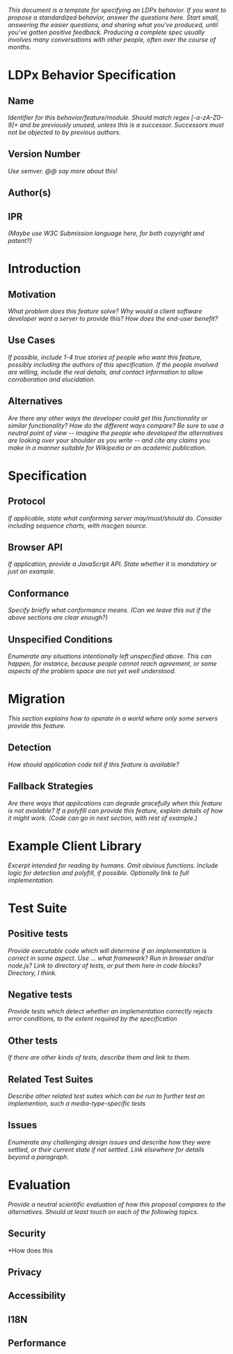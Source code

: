 *This document is a template for specifying an LDPx behavior.  If you
want to propose a standardized behavior, answer the questions here.
Start small, answering the easier questions, and sharing what you've
produced, until you've gotten positive feedback.  Producing a complete
spec usually involves many conversations with other people, often over
the course of months.*

# LDPx Behavior Specification

## Name 

*Identifier for this behavior/feature/module.  Should match regex [-a-zA-Z0-9]+ and be previously unused, unless this is a successor.   Successors must not be objected to by previous authors.*

## Version Number

*Use semver.   @@ say more about this!*

## Author(s)

## IPR

*(Maybe use W3C Submission language here, for both copyright and patent?)*

# Introduction

## Motivation 

*What problem does this feature solve?  Why would a client software
developer want a server to provide this?  How does the end-user
benefit?*

## Use Cases 

*If possible, include 1-4 true stories of people who want this feature,
possibly including the authors of this specification.  If the people
involved are willing, include the real details, and contact
information to allow corroboration and elucidation.*

## Alternatives

*Are there any other ways the developer could get this functionality or
similar functionality?  How do the different ways compare?  Be sure to
use a neutral point of view -- imagine the people who developed the
alternatives are looking over your shoulder as you write -- and cite
any claims you make in a manner suitable for Wikipedia or an academic
publication.*
       
# Specification

## Protocol

*If applicable, state what conforming server may/must/should do.
Consider including sequence charts, with mscgen source.*

## Browser API

*If application, provide a JavaScript API.  State whether it is
mandatory or just an example.*

## Conformance

*Specify briefly what conformance means.  (Can we leave this out if the
above sections are clear enough?)*

## Unspecified Conditions

*Enumerate any situations intentionally left unspecified above.  This
can happen, for instance, because people cannot reach agreement, or
some aspects of the problem space are not yet well understood.*

# Migration

*This section explains how to operate in a world where only some
servers provide this feature.*

## Detection

*How should application code tell if this feature is available?*

## Fallback Strategies

*Are there ways that applications can degrade gracefully when this
feature is not available?  If a polyfill can provide this feature,
explain details of how it might work.
(Code can go in next section, with rest of example.)*

# Example Client Library

*Excerpt intended for reading by humans.  Omit obvious functions.
Include logic for detection and polyfill, if possible.  Optionally
link to full implementation.*

# Test Suite

## Positive tests

*Provide executable code which will determine if an implementation is
correct in some aspect.  Use ... what framework?  Run in browser
and/or node.js?  Link to directory of tests, or put them here in code
blocks?   Directory, I think.*

## Negative tests

*Provide tests which detect whether an implementation correctly rejects
error conditions, to the extent required by the specification*

## Other tests

*If there are other kinds of tests, describe them and link to them.*

## Related Test Suites

*Describe other related test suites which can be run to further test an
implemention, such a media-type-specific tests*

## Issues

*Enumerate any challenging design issues and describe how they were
settled, or their current state if not settled.  Link elsewhere for
details beyond a paragraph.*

# Evaluation

*Provide a neutral scientific evaluation of how this proposal compares
to the alternatives.  Should at least touch on each of the following
topics.*

## Security

*How does this 

## Privacy

## Accessibility

## I18N

## Performance

